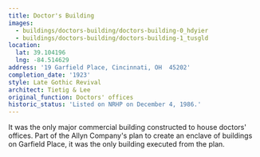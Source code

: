 ```yaml
---
title: Doctor's Building
images:
  - buildings/doctors-building/doctors-building-0_hdyier
  - buildings/doctors-building/doctors-building-1_tusgld
location:
  lat: 39.104196
  lng: -84.514629
address: '19 Garfield Place, Cincinnati, OH  45202'
completion_date: '1923'
style: Late Gothic Revival
architect: Tietig & Lee
original_function: Doctors' offices
historic_status: 'Listed on NRHP on December 4, 1986.'
---
```


It was the only major commercial building constructed to house doctors' offices. Part of the Allyn Company's plan to create an enclave of buildings on Garfield Place, it was the only building executed from the plan.
